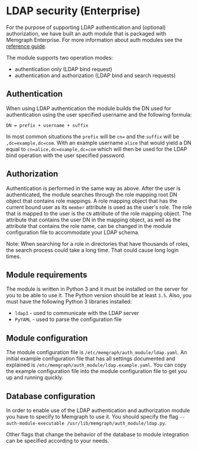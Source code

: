 # LDAP security \(Enterprise\)

For the purpose of supporting LDAP authentication and \(optional\) authorization, we have built an auth module that is packaged with Memgraph Enterprise. For more information about auth modules see the [reference guide](auth-module.md).

The module supports two operation modes:

* authentication only \(LDAP bind request\)
* authentication and authorization \(LDAP bind and search requests\)

## Authentication

When using LDAP authentication the module builds the DN used for authentication using the user specified username and the following formula:

```text
DN = prefix + username + suffix
```

In most common situations the `prefix` will be `cn=` and the `suffix` will be `,dc=example,dc=com`. With an example username `alice` that would yield a DN equal to `cn=alice,dc=example,dc=com` which will then be used for the LDAP bind operation with the user specified password.

## Authorization

Authentication is performed in the same way as above. After the user is authenticated, the module searches through the role mapping root DN object that contains role mappings. A role mapping object that has the current bound user as its `member` attribute is used as the user's role. The role that is mapped to the user is the `CN` attribute of the role mapping object. The attribute that contains the user DN in the mapping object, as well as the attribute that contains the role name, can be changed in the module configuration file to accommodate your LDAP schema.

Note: When searching for a role in directories that have thousands of roles, the search process could take a long time. That could cause long login times.

## Module requirements

The module is written in Python 3 and it must be installed on the server for you to be able to use it. The Python version should be at least `3.5`. Also, you must have the following Python 3 libraries installed:

* `ldap3` - used to communicate with the LDAP server
* `PyYAML` - used to parse the configuration file

## Module configuration

The module configuration file is `/etc/memgraph/auth_module/ldap.yaml`. An initial example configuration file that has all settings documented and explained is `/etc/memgraph/auth_module/ldap.example.yaml`. You can copy the example configuration file into the module configuration file to get you up and running quickly.

## Database configuration

In order to enable use of the LDAP authentication and authorization module you have to specify to Memgraph to use it. You should specify the flag `--auth-module-executable /usr/lib/memgraph/auth_module/ldap.py`.

Other flags that change the behavior of the database to module integration can be specified according to your needs.

